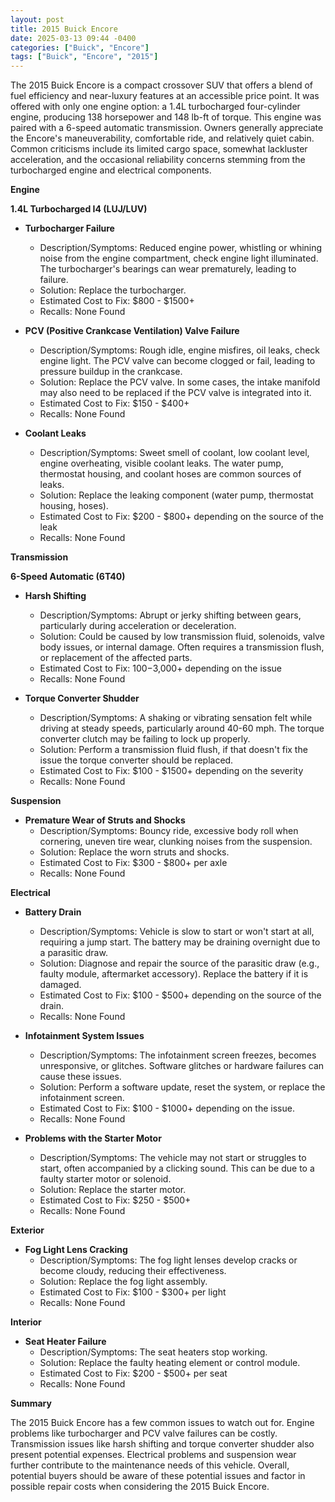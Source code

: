 ```yaml
---
layout: post
title: 2015 Buick Encore
date: 2025-03-13 09:44 -0400
categories: ["Buick", "Encore"]
tags: ["Buick", "Encore", "2015"]
---
```

The 2015 Buick Encore is a compact crossover SUV that offers a blend of fuel efficiency and near-luxury features at an accessible price point. It was offered with only one engine option: a 1.4L turbocharged four-cylinder engine, producing 138 horsepower and 148 lb-ft of torque. This engine was paired with a 6-speed automatic transmission. Owners generally appreciate the Encore's maneuverability, comfortable ride, and relatively quiet cabin. Common criticisms include its limited cargo space, somewhat lackluster acceleration, and the occasional reliability concerns stemming from the turbocharged engine and electrical components.

**Engine**

**1.4L Turbocharged I4 (LUJ/LUV)**

*   **Turbocharger Failure**
    *   Description/Symptoms: Reduced engine power, whistling or whining noise from the engine compartment, check engine light illuminated. The turbocharger's bearings can wear prematurely, leading to failure.
    *   Solution: Replace the turbocharger.
    *   Estimated Cost to Fix: $800 - $1500+
    *   Recalls: None Found

*   **PCV (Positive Crankcase Ventilation) Valve Failure**
    *   Description/Symptoms: Rough idle, engine misfires, oil leaks, check engine light. The PCV valve can become clogged or fail, leading to pressure buildup in the crankcase.
    *   Solution: Replace the PCV valve. In some cases, the intake manifold may also need to be replaced if the PCV valve is integrated into it.
    *   Estimated Cost to Fix: $150 - $400+
    *   Recalls: None Found

*   **Coolant Leaks**
    *   Description/Symptoms: Sweet smell of coolant, low coolant level, engine overheating, visible coolant leaks. The water pump, thermostat housing, and coolant hoses are common sources of leaks.
    *   Solution: Replace the leaking component (water pump, thermostat housing, hoses).
    *   Estimated Cost to Fix: $200 - $800+ depending on the source of the leak
    *   Recalls: None Found

**Transmission**

**6-Speed Automatic (6T40)**

*   **Harsh Shifting**
    *   Description/Symptoms: Abrupt or jerky shifting between gears, particularly during acceleration or deceleration.
    *   Solution: Could be caused by low transmission fluid, solenoids, valve body issues, or internal damage. Often requires a transmission flush, or replacement of the affected parts.
    *   Estimated Cost to Fix: $100-$3,000+ depending on the issue
    *   Recalls: None Found

*   **Torque Converter Shudder**
    *   Description/Symptoms: A shaking or vibrating sensation felt while driving at steady speeds, particularly around 40-60 mph. The torque converter clutch may be failing to lock up properly.
    *   Solution: Perform a transmission fluid flush, if that doesn't fix the issue the torque converter should be replaced.
    *   Estimated Cost to Fix: $100 - $1500+ depending on the severity
    *   Recalls: None Found

**Suspension**

*   **Premature Wear of Struts and Shocks**
    *   Description/Symptoms: Bouncy ride, excessive body roll when cornering, uneven tire wear, clunking noises from the suspension.
    *   Solution: Replace the worn struts and shocks.
    *   Estimated Cost to Fix: $300 - $800+ per axle
    *   Recalls: None Found

**Electrical**

*   **Battery Drain**
    *   Description/Symptoms: Vehicle is slow to start or won't start at all, requiring a jump start. The battery may be draining overnight due to a parasitic draw.
    *   Solution: Diagnose and repair the source of the parasitic draw (e.g., faulty module, aftermarket accessory). Replace the battery if it is damaged.
    *   Estimated Cost to Fix: $100 - $500+ depending on the source of the drain.
    *   Recalls: None Found

*   **Infotainment System Issues**
    * Description/Symptoms: The infotainment screen freezes, becomes unresponsive, or glitches. Software glitches or hardware failures can cause these issues.
    *   Solution: Perform a software update, reset the system, or replace the infotainment screen.
    *   Estimated Cost to Fix: $100 - $1000+ depending on the issue.
    *   Recalls: None Found

*   **Problems with the Starter Motor**
    *   Description/Symptoms: The vehicle may not start or struggles to start, often accompanied by a clicking sound. This can be due to a faulty starter motor or solenoid.
    *   Solution: Replace the starter motor.
    *   Estimated Cost to Fix: $250 - $500+
    *   Recalls: None Found

**Exterior**

*   **Fog Light Lens Cracking**
    *   Description/Symptoms: The fog light lenses develop cracks or become cloudy, reducing their effectiveness.
    *   Solution: Replace the fog light assembly.
    *   Estimated Cost to Fix: $100 - $300+ per light
    *   Recalls: None Found

**Interior**

*   **Seat Heater Failure**
    *   Description/Symptoms: The seat heaters stop working.
    *   Solution: Replace the faulty heating element or control module.
    *   Estimated Cost to Fix: $200 - $500+ per seat
    *   Recalls: None Found

**Summary**

The 2015 Buick Encore has a few common issues to watch out for. Engine problems like turbocharger and PCV valve failures can be costly. Transmission issues like harsh shifting and torque converter shudder also present potential expenses. Electrical problems and suspension wear further contribute to the maintenance needs of this vehicle. Overall, potential buyers should be aware of these potential issues and factor in possible repair costs when considering the 2015 Buick Encore.


